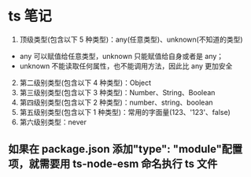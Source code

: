 # ts 笔记

1. 顶级类型(包含以下 5 种类型)：any(任意类型)、unknown(不知道的类型)

- any 可以赋值给任意类型，unknown 只能赋值给自身或者是 any；
- unknown 不能读取任何属性，也不能调用方法，因此比 any 更加安全

2. 第二级别类型(包含以下 4 种类型)：Object
3. 第三级别类型(包含以下 3 种类型)：Number、String、Boolean
4. 第四级别类型(包含以下 2 种类型)：number、string、boolean
5. 第五级别类型(包含以下 1 种类型)：常用的字面量(123、'123'、false)
6. 第六级别类型：never

## 如果在 package.json 添加"type": "module"配置项，就需要用 ts-node-esm 命名执行 ts 文件
